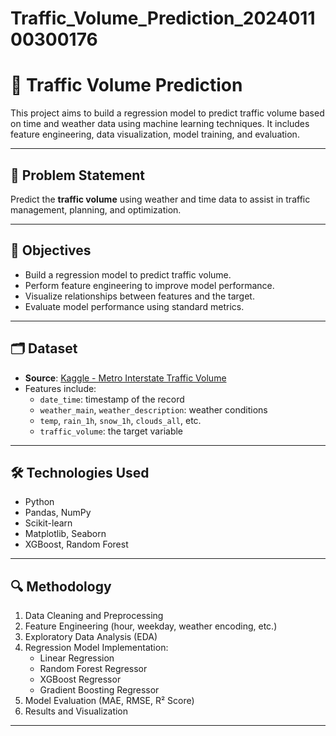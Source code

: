 # Traffic_Volume_Prediction_202401100300176
# 🚦 Traffic Volume Prediction

This project aims to build a regression model to predict traffic volume based on time and weather data using machine learning techniques. It includes feature engineering, data visualization, model training, and evaluation.

---

## 📌 Problem Statement
Predict the **traffic volume** using weather and time data to assist in traffic management, planning, and optimization.

---

## 🎯 Objectives
- Build a regression model to predict traffic volume.
- Perform feature engineering to improve model performance.
- Visualize relationships between features and the target.
- Evaluate model performance using standard metrics.

---

## 🗂️ Dataset
- **Source**: [Kaggle - Metro Interstate Traffic Volume](https://www.kaggle.com/uci/metro-interstate-traffic-volume)
- Features include:
  - `date_time`: timestamp of the record
  - `weather_main`, `weather_description`: weather conditions
  - `temp`, `rain_1h`, `snow_1h`, `clouds_all`, etc.
  - `traffic_volume`: the target variable

---

## 🛠️ Technologies Used
- Python
- Pandas, NumPy
- Scikit-learn
- Matplotlib, Seaborn
- XGBoost, Random Forest

---

## 🔍 Methodology
1. Data Cleaning and Preprocessing
2. Feature Engineering (hour, weekday, weather encoding, etc.)
3. Exploratory Data Analysis (EDA)
4. Regression Model Implementation:
   - Linear Regression
   - Random Forest Regressor
   - XGBoost Regressor
   - Gradient Boosting Regressor
5. Model Evaluation (MAE, RMSE, R² Score)
6. Results and Visualization

---

